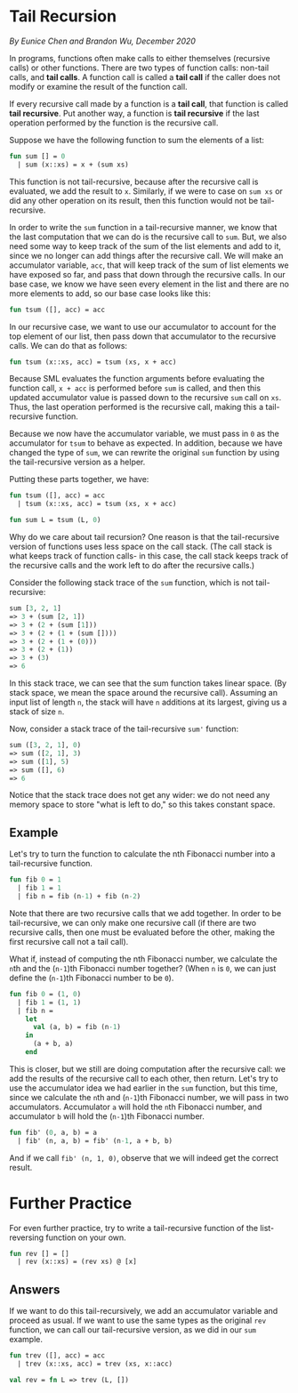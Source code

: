 # Tail Recursion
_By Eunice Chen and Brandon Wu, December 2020_

In programs, functions often make calls to either themselves (recursive calls) or other functions. There are two types of function calls: non-tail calls, and **tail calls**. A function call is called a **tail call** if the caller does not modify or examine the result of the function call.

If every recursive call made by a function is a **tail call**, that function is called **tail recursive**. Put another way, a function is **tail recursive** if the last operation performed by the function is the recursive call.

Suppose we have the following function to sum the elements of a list:
```sml
fun sum [] = 0
  | sum (x::xs) = x + (sum xs)
```
This function is not tail-recursive, because after the recursive call is evaluated, we add the result to `x`. Similarly, if we were to case on `sum xs` or did any other operation on its result, then this function would not be tail-recursive.

In order to write the `sum` function in a tail-recursive manner, we know that the last computation that we can do is the recursive call to `sum`. But, we also need some way to keep track of the sum of the list elements and add to it, since we no longer can add things after the recursive call. We will make an accumulator variable, `acc`, that will keep track of the sum of list elements we have exposed so far, and pass that down through the recursive calls. In our base case, we know we have seen every element in the list and there are no more elements to add, so our base case looks like this:
```sml
fun tsum ([], acc) = acc
```
In our recursive case, we want to use our accumulator to account for the top element of our list, then pass down that accumulator to the recursive calls. We can do that as follows:
```sml
fun tsum (x::xs, acc) = tsum (xs, x + acc)
```
Because SML evaluates the function arguments before evaluating the function call, `x + acc` is performed before `sum` is called, and then this updated accumulator value is passed down to the recursive `sum` call on `xs`. Thus, the last operation performed is the recursive call, making this a tail-recursive function.

Because we now have the accumulator variable, we must pass in `0` as the accumulator for `tsum` to behave as expected. In addition, because we have changed the type of `sum`, we can rewrite the original `sum` function by using the tail-recursive version as a helper.

Putting these parts together, we have:

```sml
fun tsum ([], acc) = acc
  | tsum (x::xs, acc) = tsum (xs, x + acc)

fun sum L = tsum (L, 0)
```

Why do we care about tail recursion? One reason is that the tail-recursive version of functions uses less space on the call stack. (The call stack is what keeps track of function calls- in this case, the call stack keeps track of the recursive calls and the work left to do after the recursive calls.)

Consider the following stack trace of the `sum` function, which is not tail-recursive:
```sml
sum [3, 2, 1]
=> 3 + (sum [2, 1])
=> 3 + (2 + (sum [1]))
=> 3 + (2 + (1 + (sum [])))
=> 3 + (2 + (1 + (0)))
=> 3 + (2 + (1))
=> 3 + (3)
=> 6
```
In this stack trace, we can see that the sum function takes linear space. (By stack space, we mean the space around the recursive call). Assuming an input list of length `n`, the stack will have `n` additions at its largest, giving us a stack of size `n`.

Now, consider a stack trace of the tail-recursive `sum'` function:
```sml
sum ([3, 2, 1], 0)
=> sum ([2, 1], 3)
=> sum ([1], 5)
=> sum ([], 6)
=> 6
```
Notice that the stack trace does not get any wider: we do not need any memory space to store "what is left to do," so this takes constant space.

## Example
Let's try to turn the function to calculate the nth Fibonacci number into a tail-recursive function.
```sml
fun fib 0 = 1
  | fib 1 = 1
  | fib n = fib (n-1) + fib (n-2)
```
Note that there are two recursive calls that we add together. In order to be tail-recursive, we can only make one recursive call (if there are two recursive calls, then one must be evaluated before the other, making the first recursive call not a tail call).

What if, instead of computing the nth Fibonacci number, we calculate the `n`th and the (`n-1`)th Fibonacci number together? (When `n` is `0`, we can just define the (`n-1`)th Fibonacci number to be `0`).
```sml
fun fib 0 = (1, 0)
  | fib 1 = (1, 1)
  | fib n =
    let
      val (a, b) = fib (n-1)
    in
      (a + b, a)
    end
```
This is closer, but we still are doing computation after the recursive call: we add the results of the recursive call to each other, then return. Let's try to use the accumulator idea we had earlier in the `sum` function, but this time, since we calculate the `n`th and (`n-1`)th Fibonacci number, we will pass in two accumulators. Accumulator `a` will hold the `n`th Fibonacci number, and accumulator `b` will hold the (`n-1`)th Fibonacci number.
```sml
fun fib' (0, a, b) = a
  | fib' (n, a, b) = fib' (n-1, a + b, b)
```
And if we call `fib' (n, 1, 0)`, observe that we will indeed get the correct result.

# Further Practice
For even further practice, try to write a tail-recursive function of the list-reversing function on your own.
```sml
fun rev [] = []
  | rev (x::xs) = (rev xs) @ [x]
```
## Answers
If we want to do this tail-recursively, we add an accumulator variable and proceed as usual. If we want to use the same types as the original `rev` function, we can call our tail-recursive version, as we did in our `sum` example.
```sml
fun trev ([], acc) = acc
  | trev (x::xs, acc) = trev (xs, x::acc)

val rev = fn L => trev (L, [])
```
